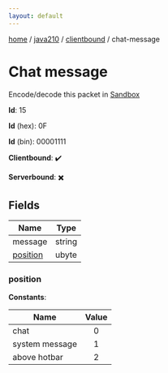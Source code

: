 ```yaml
---
layout: default
---
```


[home](/)  /  [java210](/protocol/java210)  /  [clientbound](/protocol/java210/clientbound)  /  chat-message

# Chat message

Encode/decode this packet in [Sandbox](../../../sandbox/java210#clientbound.chat_message)

**Id**: 15

**Id** (hex): 0F

**Id** (bin): 00001111

**Clientbound**: ✔️

**Serverbound**: ✖️

## Fields

Name | Type
---|---
message | string
[position](#position) | ubyte

### position

**Constants**:

Name | Value
---|:---:
chat | 0
system message | 1
above hotbar | 2
